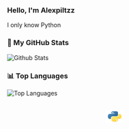 ### Hello, I'm Alexpiltzz

I only know Python

### 🔭 My GitHub Stats

![Github Stats](https://github-readme-stats.vercel.app/api?username=Alexpiltzz&show_icons=true&theme=default&count_private=true)

### 📊 Top Languages

![Top Languages](https://github-readme-stats.vercel.app/api/top-langs/?username=Alexpiltzz&layout=compact&theme=default)


<div style="display: inline_block" align="center"><br>
  <img align="center" alt="Python" height="30" width="40" src="https://raw.githubusercontent.com/devicons/devicon/master/icons/python/python-original.svg">
</div>
